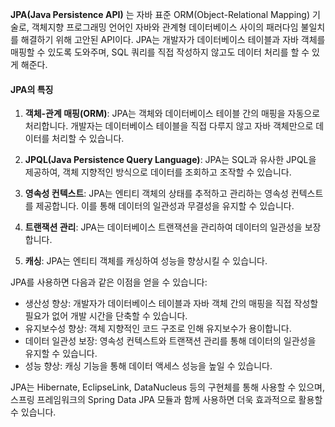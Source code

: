 **JPA(Java Persistence API)** 는 자바 표준 ORM(Object-Relational Mapping) 기술로, 객체지향 프로그래밍 언어인 자바와 관계형 데이터베이스 사이의 패러다임 불일치를 해결하기 위해 고안된 API이다. JPA는 개발자가 데이터베이스 테이블과 자바 객체를 매핑할 수 있도록 도와주며, SQL 쿼리를 직접 작성하지 않고도 데이터 처리를 할 수 있게 해준다.

#### JPA의 특징

1. **객체-관계 매핑(ORM)**: JPA는 객체와 데이터베이스 테이블 간의 매핑을 자동으로 처리합니다. 개발자는 데이터베이스 테이블을 직접 다루지 않고 자바 객체만으로 데이터를 처리할 수 있습니다.
	
2. **JPQL(Java Persistence Query Language)**: JPA는 SQL과 유사한 JPQL을 제공하여, 객체 지향적인 방식으로 데이터를 조회하고 조작할 수 있습니다.
    
3. **영속성 컨텍스트**: JPA는 엔티티 객체의 상태를 추적하고 관리하는 영속성 컨텍스트를 제공합니다. 이를 통해 데이터의 일관성과 무결성을 유지할 수 있습니다.
    
4. **트랜잭션 관리**: JPA는 데이터베이스 트랜잭션을 관리하여 데이터의 일관성을 보장합니다.
    
5. **캐싱**: JPA는 엔티티 객체를 캐싱하여 성능을 향상시킬 수 있습니다.
    

JPA를 사용하면 다음과 같은 이점을 얻을 수 있습니다:

- 생산성 향상: 개발자가 데이터베이스 테이블과 자바 객체 간의 매핑을 직접 작성할 필요가 없어 개발 시간을 단축할 수 있습니다.
- 유지보수성 향상: 객체 지향적인 코드 구조로 인해 유지보수가 용이합니다.
- 데이터 일관성 보장: 영속성 컨텍스트와 트랜잭션 관리를 통해 데이터의 일관성을 유지할 수 있습니다.
- 성능 향상: 캐싱 기능을 통해 데이터 액세스 성능을 높일 수 있습니다.

JPA는 Hibernate, EclipseLink, DataNucleus 등의 구현체를 통해 사용할 수 있으며, 스프링 프레임워크의 Spring Data JPA 모듈과 함께 사용하면 더욱 효과적으로 활용할 수 있습니다.